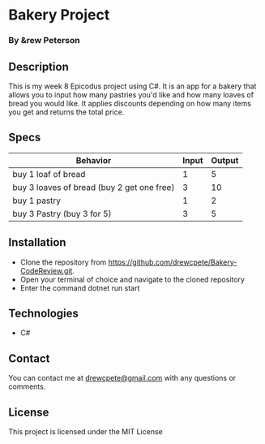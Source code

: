 # Bakery Project

### By &rew Peterson

## Description
This is my week 8 Epicodus project using C#.  It is an app for a bakery that allows you to input how many pastries you'd like and how many loaves of bread you would like.  It applies discounts depending on how many items you get and returns the total price.

## Specs
| Behavior | Input  | Output  |
|---|---|---|
| buy 1 loaf of bread |  1  |  5  |
| buy 3 loaves of bread (buy 2 get one free) |  3  |  10  |
| buy 1 pastry  |  1  |  2  |
| buy 3 Pastry (buy 3 for 5) |  3  |  5  |

## Installation
* Clone the repository from https://github.com/drewcpete/Bakery-CodeReview.git.  
* Open your terminal of choice and navigate to the cloned repository
* Enter the command dotnet run start


## Technologies
* C#

## Contact
You can contact me at drewcpete@gmail.com with any questions or comments.

## License
This project is licensed under the MIT License


